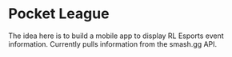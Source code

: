# Pocket League

The idea here is to build a mobile app to display RL Esports event information. Currently pulls 
information from the smash.gg API.
